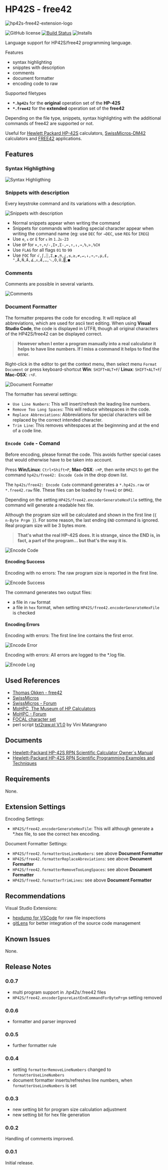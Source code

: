 # HP42S - free42

![hp42s-free42-extension-logo](https://raw.githubusercontent.com/heilingbrunner/vscode-hp42s-free42/master/images/vscode-hp42s-free42-logo.png)

![GitHub license](https://img.shields.io/badge/license-MIT-blue.svg)
[![Build Status](https://travis-ci.org/heilingbrunner/vscode-hp42s-free42.svg?branch=master)](https://travis-ci.org/heilingbrunner/vscode-hp42s-free42)
![Installs](https://vsmarketplacebadge.apphb.com/installs-short/JHeilingbrunner.vscode-hp42s-free42.svg)

Language support for HP42S/free42 programming language.

Features

- syntax highlighting
- snipptes with description
- comments
- document formatter
- encoding code to raw
  
Supported filetypes

- __`*.hp42s`__ for the __original__ operation set of the __HP-42S__
- __`*.free42`__ for the __extended__ operation set of the __free42__

Depending on the file type, snippets, syntax highlighting with the additional commands of free42 are supported or not.

Useful for [Hewlett Packard HP-42S](https://en.wikipedia.org/wiki/HP-42S) calculators, [SwissMicros-DM42](https://www.swissmicros.com/dm42.php) calculators and [FREE42](http://thomasokken.com/free42/) applications.

## Features

### Syntax Highligthing

![Syntax Highligthing](https://raw.githubusercontent.com/heilingbrunner/vscode-hp42s-free42/master/images/syntax-highlighting.gif)

### Snippets with description

Every keystroke command and its variations with a description.

![Snippets with description](https://raw.githubusercontent.com/heilingbrunner/vscode-hp42s-free42/master/images/snippets-with-description.gif)

- Normal snippets appear when writing the command
- Snippets for commands with leading special character appear when writing the command name (eg: use `DEC` for `→DEC`, use `REG` for `ΣREG`)
- Use `e`, `ᴇ` or `E` for `ᴇ` in `1.2ᴇ-23`
- Use `OP` for `×,÷,+/-,Σ+,Σ-,←,↑,↓,→,%,⊢,%CH`
- Use `FLAG` for all flags `01` to `99`
- Use `FOC` for `√,∫,░,Σ,▶,π,¿,≤,≥,≠,↵,↓,→,←,µ,£,°,Å,Ñ,Ä,∡,ᴇ,Æ,…,␛,Ö,Ü,▒,■`

### Comments

Comments are possible in several variants.

![Comments](https://raw.githubusercontent.com/heilingbrunner/vscode-hp42s-free42/master/images/comments.gif)

### Document Formatter

The formatter prepares the code for encoding. It will replace all abbreviations, which are used for ascii text editing. When using __Visual Studio Code__, the code is displayed in UTF8, though all original characters of the HP42S/free42 can be displayed correct.

> __However when I enter a program manually into a real calculator it helps to have line numbers. If I miss a command it helps to find the error.__

Right-click in the editor to get the context menu, then select menu `Format Document` or press keyboard-shortcut __Win__: `SHIFT+ALT+F`/ __Linux__: `SHIFT+ALT+F`/ __Mac-OSX__: `⇧⌥F`.

![Document Formatter](https://raw.githubusercontent.com/heilingbrunner/vscode-hp42s-free42/master/images/document-formatter.gif)

The formatter has several settings:

- `Use Line Numbers`: This will insert/refresh the leading line numbers.
- `Remove Too Long Spaces`: This will reduce whitespaces in the code.
- `Replace Abbreviations`: Abbreviations for special characters will be replaced by the correct intended character.
- `Trim Line`: This removes whitespaces at the beginnning and at the end of a code line.

### `Encode Code` - Comand

Before encoding, please format the code. This avoids further special cases that would otherwise have to be taken into account.

Press __Win/Linux__: `Ctrl+Shift+P`, __Mac-OSX__: `⇧⌘P`, then write `HP42S` to get the command `hp42s/free42: Encode Code` in the drop down list.

The `hp42s/free42: Encode Code` command generates a `*.hp42s.raw` or `*.free42.raw` file. These files can be loaded by `free42` or `DM42`.

Depending on the setting `HP42S/free42.encoderGenerateHexFile` setting, the command will generate a readable hex file.

Although the program size will be calculated and shown in the first line (`{ n-Byte Prgm }`). For some reason, the last ending `END` command is ignored. Real program size will be 3 bytes more.

> __That's what the real HP-42S does. It is strange, since the END is, in fact, a part of the program... but that's the way it is.__

![Encode Code](https://raw.githubusercontent.com/heilingbrunner/vscode-hp42s-free42/master/images/encode-code.gif)

#### Encoding Success

Encoding with no errors: The raw program size is reported in the first line.

![Encode Success](https://raw.githubusercontent.com/heilingbrunner/vscode-hp42s-free42/master/images/encode-success.gif)

The command generates two output files:

- a file in `raw` format
- a file in `hex` format, when setting `HP42S/free42.encoderGenerateHexFile` is checked

#### Encoding Errors

Encoding with errors: The first line line contains the first error.

![Encode Error](https://raw.githubusercontent.com/heilingbrunner/vscode-hp42s-free42/master/images/encode-error.gif)

Encoding with errors: All errors are logged to the *.log file.

![Encode Log](https://raw.githubusercontent.com/heilingbrunner/vscode-hp42s-free42/master/images/encode-log.gif)

## Used References

- [Thomas Okken - free42](http://thomasokken.com/free42/)
- [SwissMicros](https://www.swissmicros.com/)
- [SwissMicros - Forum](https://forum.swissmicros.com/viewtopic.php?f=2&t=2011)
- [MoHPC, The Museum of HP Calculators](http://www.hpmuseum.org/)
- [MoHPC - Forum](http://www.hpmuseum.org/forum/thread-11743.html)
- [FOCAL character set](https://en.wikipedia.org/wiki/FOCAL_character_set)
- perl script [txt2raw.pl V1.0](https://forum.swissmicros.com/viewtopic.php?t=285&start=10) by Vini Matangrano

## Documents

- [Hewlett-Packard HP-42S RPN Scientific Calculator Owner´s Manual](http://www.hp41.net/forum/fileshp41net/manuel-hp42s-us.pdf)
- [Hewlett-Packard HP-42S RPN Scientific Programming Examples and Techniques](http://www.hp41.net/forum/fileshp41net/hp42s-programming-examples.pdf)

## Requirements

None.

## Extension Settings

Encoding Settings:

- `HP42S/free42.encoderGenerateHexFile`: This will although generate a *.hex file, to see the correct hex encoding.
  
Document Formatter Settings:

- `HP42S/free42.formatterUseLineNumbers`: see above __Document Formatter__
- `HP42S/free42.formatterReplaceAbreviations`: see above __Document Formatter__
- `HP42S/free42.formatterRemoveTooLongSpaces`: see above __Document Formatter__
- `HP42S/free42.formatterTrimLines`: see above __Document Formatter__

## Recommendations

Visual Studio Extensions:

- [hexdump for VSCode](https://marketplace.visualstudio.com/items?itemName=slevesque.vscode-hexdump) for raw file inspections
- [gitLens](https://marketplace.visualstudio.com/items?itemName=eamodio.gitlens) for better integration of the source code management

## Known Issues

None.

## Release Notes

### 0.0.7

- multi program support in *.hp42s/*.free42 files
- `HP42S/free42.encoderIgnoreLastEndCommandForBytePrgm` setting removed

### 0.0.6

- formatter and parser improved

### 0.0.5

- further formatter rule

### 0.0.4

- setting `formatterRemoveLineNumbers` changed to `formatterUseLineNumbers`
- document formatter inserts/refreshes line numbers, when `formatterUseLineNumbers` is set

### 0.0.3

- new setting bit for program size calculation adjustment
- new setting bit for hex file generation

### 0.0.2

Handling of comments improved.

### 0.0.1

Initial release.
